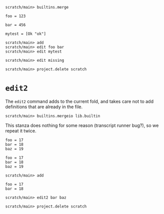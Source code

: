 ``` ucm :hide
scratch/main> builtins.merge
```

``` unison
foo = 123

bar = 456

mytest = [Ok "ok"]
```

``` ucm
scratch/main> add
scratch/main> edit foo bar
scratch/main> edit mytest
```

``` ucm :error
scratch/main> edit missing
```

``` ucm :hide
scratch/main> project.delete scratch
```

# `edit2`

The `edit2` command adds to the current fold, and takes care not to add definitions that are already in the file.

``` ucm :hide
scratch/main> builtins.mergeio lib.builtin
```

This stanza does nothing for some reason (transcript runner bug?), so we repeat it twice.

``` unison
foo = 17
bar = 18
baz = 19
```

``` unison
foo = 17
bar = 18
baz = 19
```

``` ucm
scratch/main> add
```

``` unison
foo = 17
bar = 18
```

``` ucm
scratch/main> edit2 bar baz
```

``` ucm :hide
scratch/main> project.delete scratch
```
